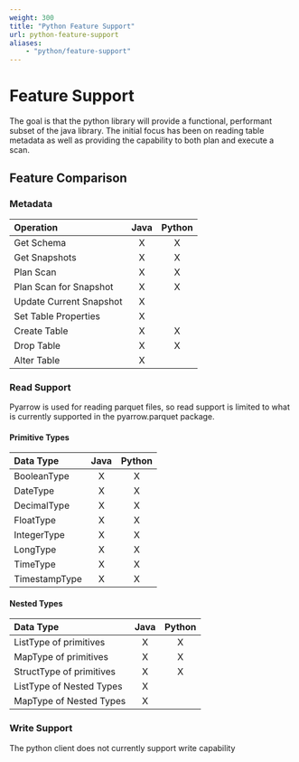 ```yaml
---
weight: 300
title: "Python Feature Support"
url: python-feature-support
aliases:
    - "python/feature-support"
---
```

<!--
 - Licensed to the Apache Software Foundation (ASF) under one or more
 - contributor license agreements.  See the NOTICE file distributed with
 - this work for additional information regarding copyright ownership.
 - The ASF licenses this file to You under the Apache License, Version 2.0
 - (the "License"); you may not use this file except in compliance with
 - the License.  You may obtain a copy of the License at
 -
 -   http://www.apache.org/licenses/LICENSE-2.0
 -
 - Unless required by applicable law or agreed to in writing, software
 - distributed under the License is distributed on an "AS IS" BASIS,
 - WITHOUT WARRANTIES OR CONDITIONS OF ANY KIND, either express or implied.
 - See the License for the specific language governing permissions and
 - limitations under the License.
 -->

# Feature Support

The goal is that the python library will provide a functional, performant subset of the java library. The initial focus has been on reading table metadata as well as providing the capability to both plan and execute a scan.

## Feature Comparison

### Metadata

| Operation               | Java  | Python |
|:------------------------|:-----:|:------:|
| Get Schema              |    X  |    X   |
| Get Snapshots           |    X  |    X   |
| Plan Scan               |    X  |    X   |
| Plan Scan for Snapshot  |    X  |    X   |
| Update Current Snapshot |    X  |        |
| Set Table Properties    |    X  |        |
| Create Table            |    X  |    X   |
| Drop Table              |    X  |    X   |
| Alter Table             |    X  |        |


### Read Support

Pyarrow is used for reading parquet files, so read support is limited to what is currently supported in the pyarrow.parquet package.

#### Primitive Types


| Data Type               | Java | Python |
|:------------------------|:----:|:------:|
| BooleanType             |   X  |    X   |
| DateType                |   X  |    X   |
| DecimalType             |   X  |    X   |
| FloatType               |   X  |    X   |
| IntegerType             |   X  |    X   |
| LongType                |   X  |    X   |
| TimeType                |   X  |    X   |
| TimestampType           |   X  |    X   |

#### Nested Types

| Data Type               | Java | Python |
|:------------------------|:----:|:------:|
| ListType of primitives  |   X  |    X   |
| MapType of primitives   |   X  |    X   |
| StructType of primitives|   X  |    X   |
| ListType of Nested Types|   X  |        |
| MapType of Nested Types |   X  |        |

### Write Support

The python client does not currently support write capability
